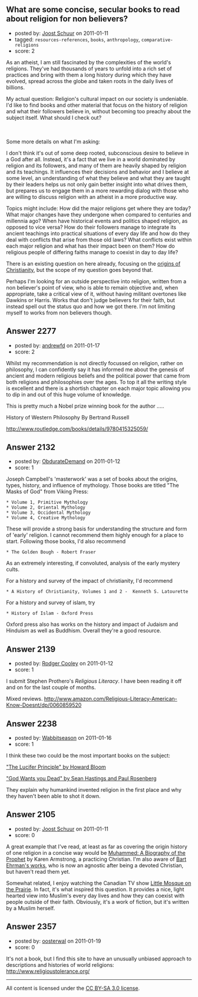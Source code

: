 ## What are some concise, secular books to read about religion for non believers?

- posted by: [Joost Schuur](https://stackexchange.com/users/-1/636-joost-schuur) on 2011-01-11
- tagged: `resources-references`, `books`, `anthropology`, `comparative-religions`
- score: 2

As an atheist, I am still fascinated by the complexities of the world's religions. They've had thousands of years to unfold into a rich set of practices and bring with them a long history during which they have evolved, spread across the globe and taken roots in the daily lives of billions.

My actual question: Religion's cultural impact on our society is undeniable. I'd like to find books and other material that focus on the history of religion and what their followers believe in, without becoming too preachy about the subject itself. What should I check out?

<br />
<br />
Some more details on what I'm asking:

I don't think it's out of some deep rooted, subconscious desire to believe in a God after all. Instead, it's a fact that we live in a world dominated by religion and its followers, and many of them are heavily shaped by religion and its teachings. It influences their decisions and behavior and I believe at some level, an understanding of what they believe and what they are taught by their leaders helps us not only gain better insight into what drives them, but prepares us to engage them in a more rewarding dialog with those who are willing to discuss religion with an atheist in a more productive way.

Topics might include: How did the major religions get where they are today? What major changes have they undergone when compared to centuries and millennia ago? When have historical events and politics shaped religion, as opposed to vice versa? How do their followers manage to integrate its ancient teachings into practical situations of every day life and how do they deal with conflicts that arise from those old laws? What conflicts exist within each major religion and what has their impact been on them? How do religious people of differing faiths manage to coexist in day to day life?

There is an existing question on here already, focusing on the [origins of Christianity][1], but the scope of my question goes beyond that.

Perhaps I'm looking for an outside perspective into religion, written from a non believer's point of view, who is able to remain objective and, when appropriate, take a critical view of it, without having militant overtones like Dawkins or Harris. Works that don't judge believers for their faith, but instead spell out the status quo and how we got there. I'm not limiting myself to works from non believers though.

  [1]: http://atheism.stackexchange.com/questions/81/can-anyone-recommend-a-well-sourced-book-on-the-origins-of-christianity


## Answer 2277

- posted by: [andrewfd](https://stackexchange.com/users/-1/869-andrewfd) on 2011-01-17
- score: 2

Whilst my recommendation is not directly focussed on religion, rather on philosophy, I can confidently say it has informed me about the genesis of ancient and modern religious beliefs and the political power that came from both religions and philosophies over the ages. To top it all the writing style is excellent and there is a shortish chapter on each major topic allowing you to dip in and out of this huge volume of knowledge. 

This is pretty much a Nobel prize winning book for the author .....

History of Western Philosophy
By Bertrand Russell

http://www.routledge.com/books/details/9780415325059/


## Answer 2132

- posted by: [ObdurateDemand](https://stackexchange.com/users/-1/524-obduratedemand) on 2011-01-12
- score: 1

Joseph Campbell's 'masterwork' was a set of books about the origins, types, history, and influence of mythology.  Those books are titled "The Masks of God" from Viking Press:

    * Volume 1, Primitive Mythology
    * Volume 2, Oriental Mythology
    * Volume 3, Occidental Mythology
    * Volume 4, Creative Mythology

These will provide a strong basis for understanding the structure and form of 'early' religion.  I cannot recommend them highly enough for a place to start.  Following those books, I'd also recommend

    * The Golden Bough - Robert Fraser

As an extremely interesting, if convoluted, analysis of the early mystery cults.

For a history and survey of the impact of christianity, I'd recommend 

    * A History of Christianity, Volumes 1 and 2 -  Kenneth S. Latourette

For a history and survey of islam, try

    * History of Islam - Oxford Press

Oxford press also has works on the history and impact of Judaism and Hinduism as well as Buddhism.  Overall they're a good resource.



## Answer 2139

- posted by: [Rodger Cooley](https://stackexchange.com/users/-1/58-rodger-cooley) on 2011-01-12
- score: 1

I submit Stephen Prothero's *Religious Literacy*.  I have been reading it off and on for the last couple of months.

Mixed reviews.
http://www.amazon.com/Religious-Literacy-American-Know-Doesnt/dp/0060859520


## Answer 2238

- posted by: [Wabbitseason](https://stackexchange.com/users/-1/858-wabbitseason) on 2011-01-16
- score: 1

<p>I think these two could be the most important books on the subject:</p>

<p><a href="http://rads.stackoverflow.com/amzn/click/0871136643" rel="nofollow">"The Lucifer Principle" by Howard Bloom</a></p>

<p><a href="http://rads.stackoverflow.com/amzn/click/0979601118" rel="nofollow">"God Wants you Dead" by Sean Hastings and Paul Rosenberg</a></p>

<p>They explain why humankind invented religion in the first place and why they haven't been able to shot it down.</p>



## Answer 2105

- posted by: [Joost Schuur](https://stackexchange.com/users/-1/636-joost-schuur) on 2011-01-11
- score: 0

<p>A great example that I've read, at least as far as covering the origin history of one religion in a concise way would be <a href="http://rads.stackoverflow.com/amzn/click/0062508865" rel="nofollow">Muhammed: A Biography of the Prophet</a> by Karen Armstrong, a practicing Christian. I'm also aware of <a href="http://www.bartdehrman.com/books.htm" rel="nofollow">Bart Ehrman's works</a>, who is now an agnostic after being a devoted Christian, but haven't read them yet. </p>

<p>Somewhat related, I enjoy watching the Canadian TV show <a href="http://www.cbc.ca/littlemosque/" rel="nofollow">Little Mosque on the Prairie</a>. In fact, it's what inspired this question. It provides a nice, light hearted view into Muslim's every day lives and how they can coexist with people outside of their faith. Obviously, it's a work of fiction, but it's written by a Muslim herself.</p>



## Answer 2357

- posted by: [oosterwal](https://stackexchange.com/users/-1/891-oosterwal) on 2011-01-19
- score: 0

It's not a book, but I find this site to have an unusually unbiased approach to descriptions and histories of world religions: http://www.religioustolerance.org/



---

All content is licensed under the [CC BY-SA 3.0 license](https://creativecommons.org/licenses/by-sa/3.0/).
